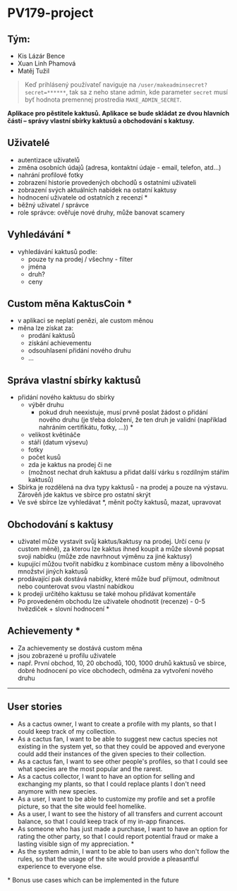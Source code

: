 # PV179-project
## Tým:
- Kis Lázár Bence
- Xuan Linh Phamová
- Matěj Tužil

> Keď prihlásený používateľ naviguje na `/user/makeadminsecret?secret=******`, tak sa z neho stane admin, kde parameter `secret` musí byť hodnota premennej prostredia `MAKE_ADMIN_SECRET`.

**Aplikace pro pěstitele kaktusů. Aplikace se bude skládat ze dvou hlavních částí – správy vlastní sbírky kaktusů a obchodování s kaktusy.**

## Uživatelé
- autentizace uživatelů
- změna osobních údajů (adresa, kontaktní údaje - email, telefon, atd…)
- nahrání profilové fotky
- zobrazení historie provedených obchodů s ostatními uživateli
- zobrazení svých aktuálních nabídek na ostatní kaktusy
- hodnocení uživatele od ostatních z recenzí *
- běžný uživatel / správce
- role správce: ověřuje nové druhy, může banovat scamery

## Vyhledávání *
- vyhledávání kaktusů podle:
    - pouze ty na prodej / všechny - filter
    - jména
    - druh?
    - ceny

## Custom měna KaktusCoin *
- v aplikaci se neplatí penězi, ale custom měnou
- měna lze získat za:
    - prodání kaktusů
    - získání achievementu
    - odsouhlasení přidání nového druhu
    - …
## Správa vlastní sbírky kaktusů
- přidání nového kaktusu do sbírky 
    - výběr druhu 
        - pokud druh neexistuje, musí prvně poslat žádost o přidání nového druhu (je třeba doložení, že ten druh je validní (například nahráním certifikátu, fotky, …)) *
    - velikost květináče
    - stáří (datum výsevu)
    - fotky
    - počet kusů
    - zda je kaktus na prodej či ne
    - (možnost nechat druh kaktusu a přidat další várku s rozdílným stářím kaktusů)
- Sbírka je rozdělená na dva typy kaktusů - na prodej a pouze na výstavu. Zárověň jde kaktus ve sbírce pro ostatní skrýt
- Ve své sbírce lze vyhledávat *, měnit počty kaktusů, mazat, upravovat


## Obchodování s kaktusy
- uživatel může vystavit svůj kaktus/kaktusy na prodej. Určí cenu (v custom měně), za kterou lze kaktus ihned koupit a může slovně popsat svoji nabídku (může zde navrhnout výměnu za jiné kaktusy)
- kupující můžou tvořit nabídku z kombinace custom měny a libovolného množství jiných kaktusů
- prodávající pak dostává nabídky, které může buď přijmout, odmítnout nebo counterovat svou vlastní nabídkou
- k prodeji určitého kaktusu se také mohou přidávat komentáře
- Po provedeném obchodu lze uživatele ohodnotit (recenze) - 0-5 hvězdiček + slovní hodnocení *


## Achievementy *
- Za achievementy se dostává custom měna
- jsou zobrazené u profilu uživatele
- např. První obchod, 10, 20 obchodů, 100, 1000 druhů kaktusů ve sbírce, dobré hodnocení po více obchodech, odměna za vytvoření nového druhu

---

## User stories
- As a cactus owner, I want to create a profile with my plants, so that I could keep track of my collection.
- As a cactus fan, I want to be able to suggest new cactus species not existing in the system yet, so that they could be appoved and everyone could add their instances of the given species to their collection.
- As a cactus fan, I want to see other people's profiles, so that I could see what species are the most popular and the rarest.
- As a cactus collector, I want to have an option for selling and exchanging my plants, so that I could replace plants I don't need anymore with new species.
- As a user, I want to be able to customize my profile and set a profile picture, so that the site would feel homelike.
- As a user, I want to see the history of all transfers and current account balance, so that I could keep track of my in-app finances.
- As someone who has just made a purchase, I want to have an option for rating the other party, so that I could report potential fraud or make a lasting visible sign of my appreciation. *
- As the system admin, I want to be able to ban users who don't follow the rules, so that the usage of the site would provide a pleasantful experience to everyone else.



\* Bonus use cases which can be implemented in the future
